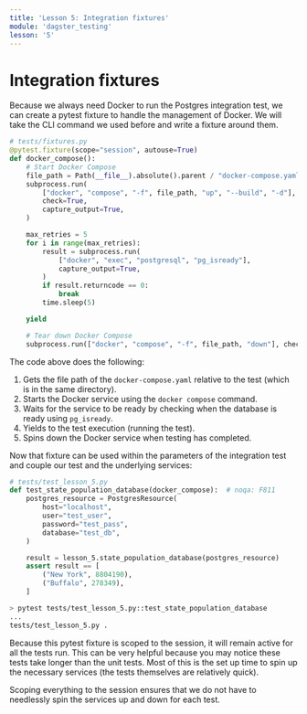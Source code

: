 ```yaml
---
title: 'Lesson 5: Integration fixtures'
module: 'dagster_testing'
lesson: '5'
---
```


# Integration fixtures

Because we always need Docker to run the Postgres integration test, we can create a pytest fixture to handle the management of Docker. We will take the CLI command we used before and write a fixture around them.

```python
# tests/fixtures.py
@pytest.fixture(scope="session", autouse=True)
def docker_compose():
    # Start Docker Compose
    file_path = Path(__file__).absolute().parent / "docker-compose.yaml"
    subprocess.run(
        ["docker", "compose", "-f", file_path, "up", "--build", "-d"],
        check=True,
        capture_output=True,
    )

    max_retries = 5
    for i in range(max_retries):
        result = subprocess.run(
            ["docker", "exec", "postgresql", "pg_isready"],
            capture_output=True,
        )
        if result.returncode == 0:
            break
        time.sleep(5)

    yield

    # Tear down Docker Compose
    subprocess.run(["docker", "compose", "-f", file_path, "down"], check=True)
```

The code above does the following:

1. Gets the file path of the `docker-compose.yaml` relative to the test (which is in the same directory).
2. Starts the Docker service using the `docker compose` command.
3. Waits for the service to be ready by checking when the database is ready using `pg_isready`.
4. Yields to the test execution (running the test).
5. Spins down the Docker service when testing has completed.

Now that fixture can be used within the parameters of the integration test and couple our test and the underlying services:

```python
# tests/test_lesson_5.py
def test_state_population_database(docker_compose):  # noqa: F811
    postgres_resource = PostgresResource(
        host="localhost",
        user="test_user",
        password="test_pass",
        database="test_db",
    )

    result = lesson_5.state_population_database(postgres_resource)
    assert result == [
        ("New York", 8804190),
        ("Buffalo", 278349),
    ]
```

```bash
> pytest tests/test_lesson_5.py::test_state_population_database
...
tests/test_lesson_5.py .                                                          [100%]
```

Because this pytest fixture is scoped to the session, it will remain active for all the tests run. This can be very helpful because you may notice these tests take longer than the unit tests. Most of this is the set up time to spin up the necessary services (the tests themselves are relatively quick).

Scoping everything to the session ensures that we do not have to needlessly spin the services up and down for each test.